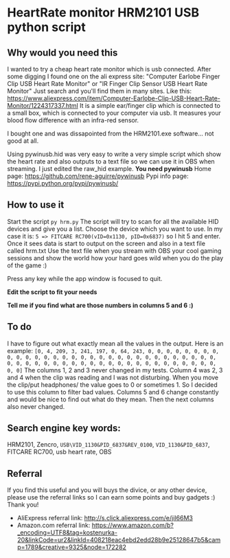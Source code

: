 # HeartRate monitor HRM2101 USB python script

## Why would you need this

I wanted to try a cheap heart rate monitor which is usb connected.
After some digging I found one on the ali express site: "Computer Earlobe Finger Clip USB Heart Rate Monitor" or "IR Finger Clip Sensor USB Heart Rate Monitor"
Just search and you'll find them in many sites. Like this: https://www.aliexpress.com/item/Computer-Earlobe-Clip-USB-Heart-Rate-Monitor/1224317337.html
It is a simple ear/finger clip which is connected to a small box, which is connected to your computer via usb.
It measures your blood flow difference with an infra-red sensor.

I bought one and was dissapointed from the HRM2101.exe software... not good at all.

Using pywinusb.hid was very easy to write a very simple script which show the heart rate and also outputs to a text file so we can use it in OBS when streaming.
I just edited the raw_hid example.
**You need pywinusb**
Home page: https://github.com/rene-aguirre/pywinusb
Pypi info page: https://pypi.python.org/pypi/pywinusb/


## How to use it

Start the script `py hrm.py`
The script will try to scan for all the available HID devices and give you a list.
Choose the device which you want to use. In my case it is: `5 => FITCARE RC700(vID=0x1130, pID=0x6837)` so I hit 5 and enter.
Once it sees data is start to output on the screen and also in a text file called hrm.txt
Use the text file when you stream with OBS your cool gaming sessions and show the world how your hard goes wild when you do the play of the game :)

Press any key while the app window is focused to quit.

**Edit the script to fit your needs**

**Tell me if you find what are those numbers in columns 5 and 6 :)**

## To do

I have to figure out what exactly mean all the values in the output.
Here is an example:
`[0, 4, 209, 3, 241, 197, 0, 64, 243, 0, 0, 0, 0, 0, 0, 0, 0, 0, 0, 0, 0, 0, 0, 0, 0, 0, 0, 0, 0, 0, 0, 0, 0, 0, 0, 0, 0, 0, 0, 0, 0, 0, 0, 0, 0, 0, 0, 0, 0, 0, 0, 0, 0, 0, 0, 0, 0, 0, 0, 0, 0, 0, 0, 0, 0]`
The columns 1, 2 and 3 never changed in my tests.
Column 4 was 2, 3 and 4 when the clip was reading and I was not disturbing. When you move the clip/put headphones/ the value goes to 0 or sometimes 1. So I decided to use this column to filter bad values.
Columns 5 and 6 change constantly and would be nice to find out what do they mean.
Then the next columns also never changed.


## Search engine key words:

HRM2101, Zencro, `USB\VID_1130&PID_6837&REV_0100`, `VID_1130&PID_6837`, FITCARE RC700, usb heart rate, OBS

## Referral

If you find this useful and you will buys the divice, or any other device, please use the referral links so I can earn some points and buy gadgets :)
Thank you!
- AliExpress referral link: http://s.click.aliexpress.com/e/jiI66M3
- Amazon.com referral link: https://www.amazon.com/b?_encoding=UTF8&tag=kostenurka-20&linkCode=ur2&linkId=408218eac4ebd2edd28b9e25128647b5&camp=1789&creative=9325&node=172282

